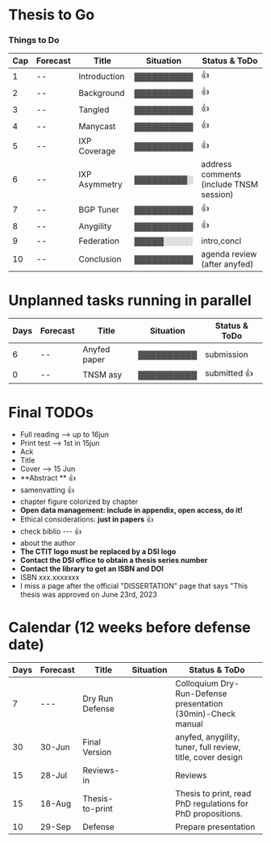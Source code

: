  # Thesis to Go
 
 ### Things to Do ###
                                                                                           
 Cap| Forecast | Title         | Situation  | Status & ToDo                                                                             
 ----| ---------| --------------| ---------- |----------------------                                                                     
 1   |   --     | Introduction  | ▓▓▓▓▓▓▓▓▓▓ | :+1:                                                 
 2   |   --     | Background    | ▓▓▓▓▓▓▓▓▓▓ | :+1:
 3   |   --     | Tangled       | ▓▓▓▓▓▓▓▓▓▓ | :+1:                                             
 4   |   --     | Manycast      | ▓▓▓▓▓▓▓▓▓▓ | :+1:                                              
 5   |   --     | IXP Coverage  | ▓▓▓▓▓▓▓▓▓▓ | :+1:                                           
 6   |   --     | IXP Asymmetry | ▓▓▓▓▓▓▓▓▓░ | address comments    (include TNSM session)                                           
 7   |   --     | BGP Tuner     | ▓▓▓▓▓▓▓▓▓▓ | :+1:                          
 8   |   --     | Anygility     | ▓▓▓▓▓▓▓▓▓▓ | :+1:                                       
 9   |   --     | Federation    | ▓▓▓▓▓░░░░░ | intro,concl          
 10  |   --     | Conclusion    | ▓▓▓▓▓▓▓▓▓▓ | agenda review (after anyfed)                                               
                                                                                                                                         
                                                                                                                                         
                                                                                                                                         
 # Unplanned tasks running in parallel                                                                                                   
                                                                                                                                                                                                                                                                
 Days| Forecast | Title              | Situation  | Status & ToDo                                                                        
 ----| ---------| -------------------| ---------- |----------------------                                                                
 6   |   --     | Anyfed paper       | ▓▓▓▓▓▓▓▓▓▓ | submission
 0   |   --     | TNSM asy           | ▓▓▓▓▓▓▓▓▓▓ | submitted :+1:                                            
                                             
# Final TODOs
- Full reading --> up to 16jun
- Print test --> 1st in 15jun
- Ack
- Title 
- Cover --> 15 Jun
- **Abstract ** :+1:  
- samenvatting  :+1:  
- chapter figure colorized by chapter
- **Open data management: include in appendix, open access, do it!**
- Ethical considerations: **just in papers** :+1:
- check biblio --- :+1:
- about the author
- **The CTIT logo must be replaced by a DSI logo**
- **Contact the DSI office to obtain a thesis series number**
- **Contact the library to get an ISBN and DOI**
- ISBN xxx.xxxxxxx
- I miss a page after the official "DISSERTATION" page that says "This thesis was approved on June 23rd, 2023
                                                                                                                                         
 # Calendar (12 weeks before defense date)                                                                                               
                                                                                                                                         
 Days | Forecast | Title              | Situation  | Status & ToDo                                                                       
 -----| ---------| -------------------| ---------- |----------------------                                                               
   7  |  ---     | Dry Run Defense    |            | Colloquium Dry-Run-Defense presentation (30min)-Check manual
  30  | 30-Jun   | Final Version      |            | anyfed, anygility, tuner, full review, title, cover design              
  15  | 28-Jul   | Reviews-in         |            | Reviews                                                                             
  15  | 18-Aug   | Thesis-to-print    |            | Thesis to print, read PhD regulations for PhD propositions.                         
  10  | 29-Sep   | Defense            |            | Prepare presentation

